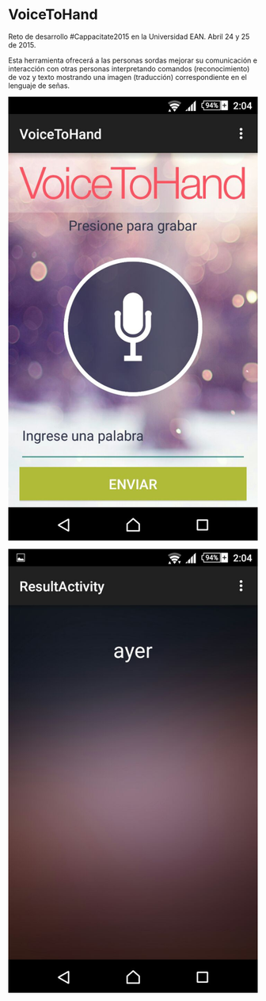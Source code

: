 # VoiceToHand
Reto de desarrollo #Cappacitate2015 en la Universidad EAN. Abril 24 y 25 de 2015.

Esta herramienta ofrecerá a las personas sordas mejorar su comunicación e interacción con otras personas interpretando comandos (reconocimiento) de voz y texto mostrando una imagen (traducción) correspondiente en el lenguaje de señas.

![Home image](https://github.com/andacosta/voice-to-hand/blob/master/home.JPG)

![Home image](https://github.com/andacosta/voice-to-hand/blob/master/response.JPG)